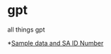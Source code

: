# gpt
all things gpt

*[Sample data and SA ID Number](https://github.com/jonatay/gpt/blob/main/sample%20data%20and%20SA%20ID%20Nbr)
